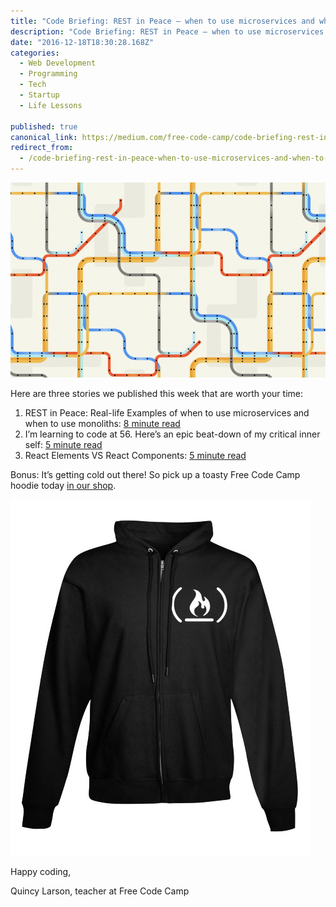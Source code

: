 ```yaml
---
title: "Code Briefing: REST in Peace — when to use microservices and when to use monoliths"
description: "Code Briefing: REST in Peace — when to use microservices and when to use monoliths. Here are three stories we published this week that are worth your time:"
date: "2016-12-18T18:30:28.168Z"
categories: 
  - Web Development
  - Programming
  - Tech
  - Startup
  - Life Lessons

published: true
canonical_link: https://medium.com/free-code-camp/code-briefing-rest-in-peace-when-to-use-microservices-and-when-to-use-monoliths-6a3f8fc7477d
redirect_from:
  - /code-briefing-rest-in-peace-when-to-use-microservices-and-when-to-use-monoliths-6a3f8fc7477d
---
```


![](./asset-1.png)

Here are three stories we published this week that are worth your time:

1.  REST in Peace: Real-life Examples of when to use microservices and when to use monoliths: [8 minute read](http://bit.ly/2hJ9NsN)
2.  I’m learning to code at 56. Here’s an epic beat-down of my critical inner self: [5 minute read](http://bit.ly/2h00SpR)
3.  React Elements VS React Components: [5 minute read](http://bit.ly/2hxBmr7)

Bonus: It’s getting cold out there! So pick up a toasty Free Code Camp hoodie today [in our shop](http://bit.ly/2b099sb).

![](./asset-2.jpeg)

Happy coding,

Quincy Larson, teacher at Free Code Camp
